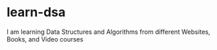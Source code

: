 # learn-dsa
I am learning Data Structures and Algorithms from different Websites, Books, and Video courses
